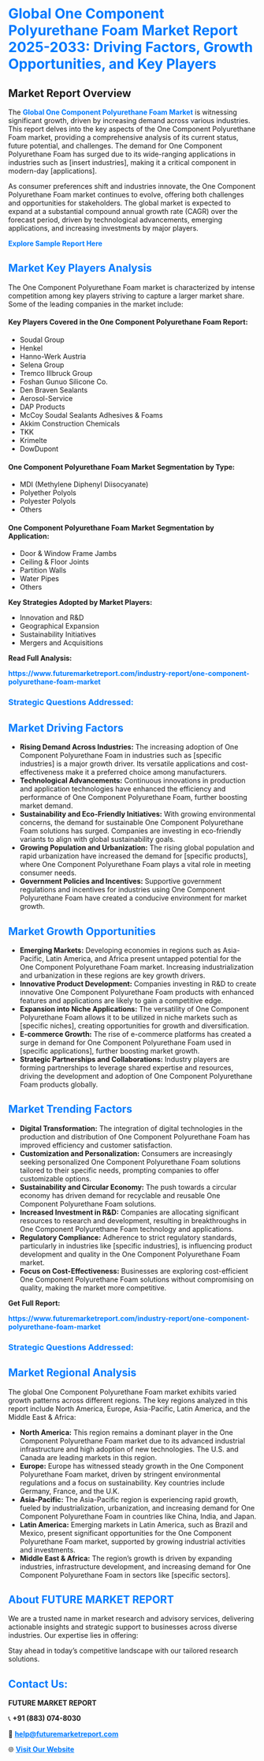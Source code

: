 <h1 style="color: #007BFF;">Global One Component Polyurethane Foam Market Report 2025-2033: Driving Factors, Growth Opportunities, and Key Players</h1>

<section id="overview">
<h2>Market Report Overview</h2>
<p>The <a href="https://www.futuremarketreport.com/industry-report/one-component-polyurethane-foam-market" style="color: #007BFF; text-decoration: none;"><strong>Global One Component Polyurethane Foam Market</strong></a> is witnessing significant growth, driven by increasing demand across various industries. This report delves into the key aspects of the One Component Polyurethane Foam market, providing a comprehensive analysis of its current status, future potential, and challenges. The demand for One Component Polyurethane Foam has surged due to its wide-ranging applications in industries such as [insert industries], making it a critical component in modern-day [applications].</p>
<p>As consumer preferences shift and industries innovate, the One Component Polyurethane Foam market continues to evolve, offering both challenges and opportunities for stakeholders. The global market is expected to expand at a substantial compound annual growth rate (CAGR) over the forecast period, driven by technological advancements, emerging applications, and increasing investments by major players.</p>
</section>

<section id="overview">
<p><a href="https://www.futuremarketreport.com/request-sample/reportId=42055" style="color: #007BFF; text-decoration: none;"><strong>Explore Sample Report Here</strong></a></p>
</section>

<section id="key-players">
<h2 style="color: #007BFF;">Market Key Players Analysis</h2>
<p>The One Component Polyurethane Foam market is characterized by intense competition among key players striving to capture a larger market share. Some of the leading companies in the market include:</p>
<h4>Key Players Covered in the One Component Polyurethane Foam Report:</h4>
<ul><li>Soudal Group</li><li>Henkel</li><li>Hanno-Werk Austria</li><li>Selena Group</li><li>Tremco Illbruck Group</li><li>Foshan Gunuo Silicone Co.</li><li>Den Braven Sealants</li><li>Aerosol-Service</li><li>DAP Products</li><li>McCoy Soudal Sealants Adhesives &amp; Foams</li><li>Akkim Construction Chemicals</li><li>TKK</li><li>Krimelte</li><li>DowDupont</li></ul>
<h4>One Component Polyurethane Foam Market Segmentation by Type:</h4>
<ul><li>MDI (Methylene Diphenyl Diisocyanate)</li><li>Polyether Polyols</li><li>Polyester Polyols</li><li>Others</li></ul>

<h4>One Component Polyurethane Foam Market Segmentation by Application:</h4>
<ul><li>Door &amp; Window Frame Jambs</li><li>Ceiling &amp; Floor Joints</li><li>Partition Walls</li><li>Water Pipes</li><li>Others</li></ul>
<p><strong>Key Strategies Adopted by Market Players:</strong></p>
<ul>
<li>Innovation and R&D</li>
<li>Geographical Expansion</li>
<li>Sustainability Initiatives</li>
<li>Mergers and Acquisitions</li>
</ul>
</section>

<section>
<p><strong>Read Full Analysis: </strong></p><a href="https://www.futuremarketreport.com/industry-report/one-component-polyurethane-foam-market" style="color: #007BFF; text-decoration: none;"><strong>https://www.futuremarketreport.com/industry-report/one-component-polyurethane-foam-market</strong></a>
<h3 style="color: #007BFF;">Strategic Questions Addressed:</h3>
</section>

<section id="driving-factors">
<h2 style="color: #007BFF;">Market Driving Factors</h2>
<ul>
<li><strong>Rising Demand Across Industries:</strong> The increasing adoption of One Component Polyurethane Foam in industries such as [specific industries] is a major growth driver. Its versatile applications and cost-effectiveness make it a preferred choice among manufacturers.</li>
<li><strong>Technological Advancements:</strong> Continuous innovations in production and application technologies have enhanced the efficiency and performance of One Component Polyurethane Foam, further boosting market demand.</li>
<li><strong>Sustainability and Eco-Friendly Initiatives:</strong> With growing environmental concerns, the demand for sustainable One Component Polyurethane Foam solutions has surged. Companies are investing in eco-friendly variants to align with global sustainability goals.</li>
<li><strong>Growing Population and Urbanization:</strong> The rising global population and rapid urbanization have increased the demand for [specific products], where One Component Polyurethane Foam plays a vital role in meeting consumer needs.</li>
<li><strong>Government Policies and Incentives:</strong> Supportive government regulations and incentives for industries using One Component Polyurethane Foam have created a conducive environment for market growth.</li>
</ul>
</section>

<section id="growth-opportunities">
<h2 style="color: #007BFF;">Market Growth Opportunities</h2>
<ul>
<li><strong>Emerging Markets:</strong> Developing economies in regions such as Asia-Pacific, Latin America, and Africa present untapped potential for the One Component Polyurethane Foam market. Increasing industrialization and urbanization in these regions are key growth drivers.</li>
<li><strong>Innovative Product Development:</strong> Companies investing in R&D to create innovative One Component Polyurethane Foam products with enhanced features and applications are likely to gain a competitive edge.</li>
<li><strong>Expansion into Niche Applications:</strong> The versatility of One Component Polyurethane Foam allows it to be utilized in niche markets such as [specific niches], creating opportunities for growth and diversification.</li>
<li><strong>E-commerce Growth:</strong> The rise of e-commerce platforms has created a surge in demand for One Component Polyurethane Foam used in [specific applications], further boosting market growth.</li>
<li><strong>Strategic Partnerships and Collaborations:</strong> Industry players are forming partnerships to leverage shared expertise and resources, driving the development and adoption of One Component Polyurethane Foam products globally.</li>
</ul>
</section>

<section id="trending-factors">
<h2 style="color: #007BFF;">Market Trending Factors</h2>
<ul>
<li><strong>Digital Transformation:</strong> The integration of digital technologies in the production and distribution of One Component Polyurethane Foam has improved efficiency and customer satisfaction.</li>
<li><strong>Customization and Personalization:</strong> Consumers are increasingly seeking personalized One Component Polyurethane Foam solutions tailored to their specific needs, prompting companies to offer customizable options.</li>
<li><strong>Sustainability and Circular Economy:</strong> The push towards a circular economy has driven demand for recyclable and reusable One Component Polyurethane Foam solutions.</li>
<li><strong>Increased Investment in R&D:</strong> Companies are allocating significant resources to research and development, resulting in breakthroughs in One Component Polyurethane Foam technology and applications.</li>
<li><strong>Regulatory Compliance:</strong> Adherence to strict regulatory standards, particularly in industries like [specific industries], is influencing product development and quality in the One Component Polyurethane Foam market.</li>
<li><strong>Focus on Cost-Effectiveness:</strong> Businesses are exploring cost-efficient One Component Polyurethane Foam solutions without compromising on quality, making the market more competitive.</li>
</ul>
</section>

<section>
<p><strong>Get Full Report: </strong></p><a href="https://www.futuremarketreport.com/industry-report/one-component-polyurethane-foam-market" style="color: #007BFF; text-decoration: none;"><strong>https://www.futuremarketreport.com/industry-report/one-component-polyurethane-foam-market</strong></a>
<h3 style="color: #007BFF;">Strategic Questions Addressed:</h3>
</section>


<section id="regional-analysis">
<h2 style="color: #007BFF;">Market Regional Analysis</h2>
<p>The global One Component Polyurethane Foam market exhibits varied growth patterns across different regions. The key regions analyzed in this report include North America, Europe, Asia-Pacific, Latin America, and the Middle East & Africa:</p>
<ul>
<li><strong>North America:</strong> This region remains a dominant player in the One Component Polyurethane Foam market due to its advanced industrial infrastructure and high adoption of new technologies. The U.S. and Canada are leading markets in this region.</li>
<li><strong>Europe:</strong> Europe has witnessed steady growth in the One Component Polyurethane Foam market, driven by stringent environmental regulations and a focus on sustainability. Key countries include Germany, France, and the U.K.</li>
<li><strong>Asia-Pacific:</strong> The Asia-Pacific region is experiencing rapid growth, fueled by industrialization, urbanization, and increasing demand for One Component Polyurethane Foam in countries like China, India, and Japan.</li>
<li><strong>Latin America:</strong> Emerging markets in Latin America, such as Brazil and Mexico, present significant opportunities for the One Component Polyurethane Foam market, supported by growing industrial activities and investments.</li>
<li><strong>Middle East & Africa:</strong> The region’s growth is driven by expanding industries, infrastructure development, and increasing demand for One Component Polyurethane Foam in sectors like [specific sectors].</li>
</ul>
</section>

<footer>
<h2 style="color: #007BFF;">About FUTURE MARKET REPORT</h2>
<p>We are a trusted name in market research and advisory services, delivering actionable insights and strategic support to businesses across diverse industries. Our expertise lies in offering:</p>

<p>Stay ahead in today’s competitive landscape with our tailored research solutions.</p>

<h2 style="color: #007BFF;">Contact Us:</h2>
<p><strong>FUTURE MARKET REPORT</strong></p>
<p>📞 <strong>+91 (883) 074-8030</strong></p>
<p>📧 <strong><a href="mailto:help@futuremarketreport.com" style="color: #007BFF;">help@futuremarketreport.com</a></strong></p>
<p>🌐 <strong><a href="https://www.futuremarketreport.com/" style="color: #007BFF;">Visit Our Website</a></strong></p>
</footer>